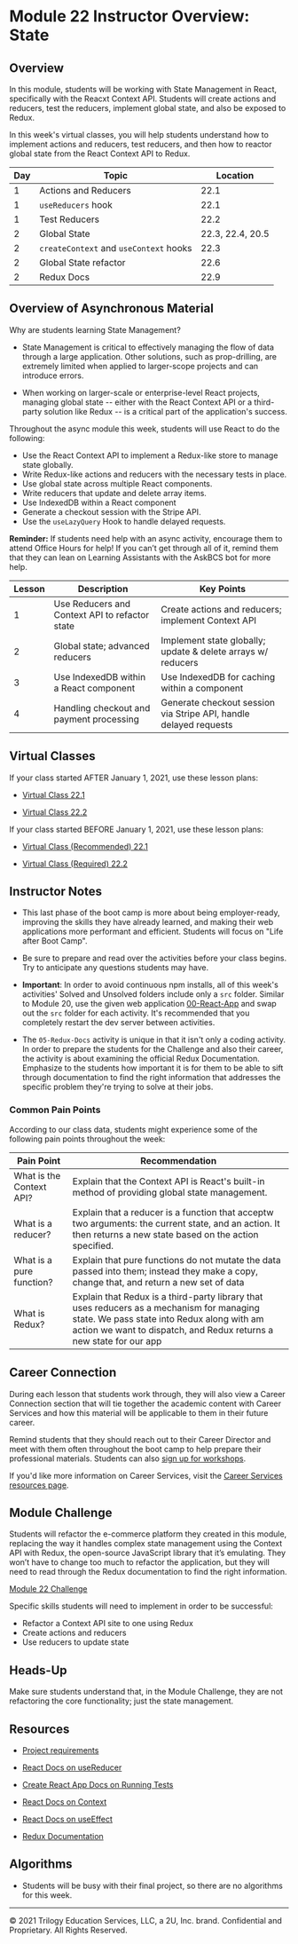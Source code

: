 # Module 22 Instructor Overview: State

## Overview

In this module, students will be working with State Management in React, specifically with the Reacxt Context API. Students will create actions and reducers, test the reducers, implement global state, and also be exposed to Redux.

In this week's virtual classes, you will help students understand how to implement actions and reducers, test reducers, and then how to reactor global state from the React Context API to Redux.

| Day | Topic                                           | Location         |
| --- | ------------------------------------------------| ---------------- |
| 1   | Actions and Reducers                            | 22.1             |
| 1   | `useReducers` hook                              | 22.1             |
| 1   | Test Reducers                                   | 22.2             |
| 2   | Global State                                    | 22.3, 22.4, 20.5 |
| 2   | `createContext` and `useContext` hooks          | 22.3             |
| 2   | Global State refactor                           | 22.6             |
| 2   | Redux Docs                                      | 22.9             |

## Overview of Asynchronous Material

Why are students learning State Management?

* State Management is critical to effectively managing the flow of data through a large application. Other solutions, such as prop-drilling, are extremely limited when applied to larger-scope projects and can introduce errors. 

* When working on larger-scale or enterprise-level React projects, managing global state -- either with the React Context API or a third-party solution like Redux -- is a critical part of the application's success.

Throughout the async module this week, students will use React to do the following:

* Use the React Context API to implement a Redux-like store to manage state globally.
* Write Redux-like actions and reducers with the necessary tests in place.
* Use global state across multiple React components.
* Write reducers that update and delete array items.
* Use IndexedDB within a React component
* Generate a checkout session with the Stripe API.
* Use the `useLazyQuery` Hook to handle delayed requests.

**Reminder:** If students need help with an async activity, encourage them to attend Office Hours for help! If you can’t get through all of it, remind them that they can lean on Learning Assistants with the AskBCS bot for more help.

| Lesson | Description                                    | Key Points                                                                   |
| ------ | ---------------------------------------------- | --- |
| 1      | Use Reducers and Context API to refactor state | Create actions and reducers; implement Context API                           |
| 2      | Global state; advanced reducers                | Implement state globally; update & delete arrays w/ reducers                 |
| 3      | Use IndexedDB within a React component         | Use IndexedDB for caching within a component                                 |
| 4      | Handling checkout and payment processing       | Generate checkout session via Stripe API, handle delayed requests            |


## Virtual Classes

If your class started AFTER January 1, 2021, use these lesson plans:

* [Virtual Class 22.1](./22.1-REQUIRED.md)

* [Virtual Class 22.2](./22.2-REQUIRED.md)

If your class started BEFORE January 1, 2021, use these lesson plans:

* [Virtual Class (Recommended) 22.1](./22.1-RECOMMENDED.md)

* [Virtual Class (Required) 22.2](./22.2-REQUIRED.md)

## Instructor Notes

* This last phase of the boot camp is more about being employer-ready, improving the skills they have already learned, and making their web applications more performant and efficient. Students will focus on "Life after Boot Camp".

* Be sure to prepare and read over the activities before your class begins. Try to anticipate any questions students may have. 

* **Important**: In order to avoid continuous npm installs, all of this week's activities' Solved and Unsolved folders include only a `src` folder. Similar to Module 20, use the given web application [00-React-App](../../01-Class-Content/22-State/01-Activities/00-React-App) and swap out the `src` folder for each activity. It's recommended that you completely restart the dev server between activities.

* The `05-Redux-Docs` activity is unique in that it isn't only a coding activity. In order to prepare the students for the Challenge and also their career, the activity is about examining the official Redux Documentation. Emphasize to the students how important it is for them to be able to sift through documentation to find the right information that addresses the specific problem they're trying to solve at their jobs.

### Common Pain Points

According to our class data, students might experience some of the following pain points throughout the week:

| Pain Point                                | Recommendation                                                                                                      |
| ----------------------------------------- | --- |
| What is the Context API?                   | Explain that the Context API is React's built-in method of providing global state management. |
| What is a reducer?                          | Explain that a reducer is a function that acceptw two arguments: the current state, and an action. It then returns a new state based on the action specified.                 |
| What is a pure function?         | Explain that pure functions do not mutate the data passed into them; instead they make a copy, change that, and return a new set of data |
| What is Redux? | Explain that Redux is a third-party library that uses reducers as a mechanism for managing state. We pass state into Redux along with am action we want to dispatch, and Redux returns a new state for our app  |

## Career Connection

During each lesson that students work through, they will also view a Career Connection section that will tie together the academic content with Career Services and how this material will be applicable to them in their future career.

Remind students that they should reach out to their Career Director and meet with them often throughout the boot camp to help prepare their professional materials. Students can also [sign up for workshops](https://careerservicesonlineevents.splashthat.com/).

If you'd like more information on Career Services, visit the [Career Services resources page](https://mycareerspot.org/).

## Module Challenge

Students will refactor the e-commerce platform they created in this module, replacing the way it handles complex state management using the Context API with Redux, the open-source JavaScript library that it’s emulating. They won’t have to change too much to refactor the application, but they will need to read through the Redux documentation to find the right information.

[Module 22 Challenge](../../01-Class-Content/22-State/02-Challenge/README.md)

Specific skills students will need to implement in order to be successful:

* Refactor a Context API site to one using Redux
* Create actions and reducers
* Use reducers to update state

## Heads-Up

Make sure students understand that, in the Module Challenge, they are not refactoring the core functionality; just the state management.

## Resources

* [Project requirements](../../01-Class-Content/22-State/04-Supplemental/Project-Requirements.md)

* [React Docs on useReducer](https://reactjs.org/docs/hooks-reference.html#usereducer)

* [Create React App Docs on Running Tests](https://create-react-app.dev/docs/running-tests/)

* [React Docs on Context](https://reactjs.org/docs/context.html)

* [React Docs on useEffect](https://reactjs.org/docs/hooks-effect.html#tip-optimizing-performance-by-skipping-effects)

* [Redux Documentation](https://redux.js.org/)

## Algorithms

* Students will be busy with their final project, so there are no algorithms for this week.

---
© 2021 Trilogy Education Services, LLC, a 2U, Inc. brand. Confidential and Proprietary. All Rights Reserved.
